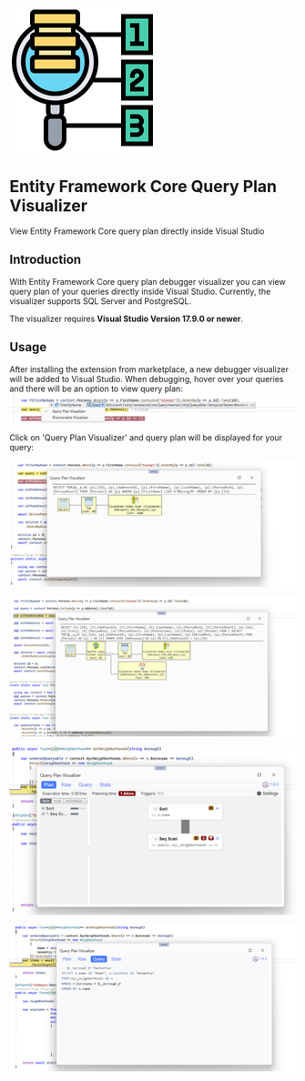 ![EFCore.Visualizer](doc/IconMedium.png "EFCore.Visualizer")

# Entity Framework Core Query Plan Visualizer

View Entity Framework Core query plan directly inside Visual Studio

## Introduction

With Entity Framework Core query plan debugger visualizer you can view query plan of your queries directly inside Visual Studio. Currently, the visualizer supports SQL Server and PostgreSQL.

The visualizer requires **Visual Studio Version 17.9.0 or newer**.

## Usage

After installing the extension from marketplace, a new debugger visualizer will be added to Visual Studio. When debugging, hover over your queries and there will be an option to view query plan:
![VariableVisualizer](doc/VariableVisualizer.png)

Click on 'Query Plan Visualizer' and query plan will be displayed for your query:

![Sql Server Plan](doc/SqlPlan1.png)


![Sql Server Plan](doc/SqlPlan2.png)

![PostgreSQL Plan](doc/PostgreSQLPlan2.png)

![PostgreSQL Plan](doc/PostgreSQLPlan1.png)
